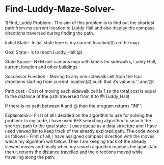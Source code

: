 # Find-Luddy-Maze-Solver-

1)Find_Luddy Problem:- The aim of this problem is to find out the shortest path from my current location to Luddy Hall and also display the compass directions traversed during finding the path.

Initial State:- Initial state here is my current location(#) on the map.

Goal State:- Is to reach Luddy_Hall(@).

State Space:- N*M unit campus map with labels for sidewalks, Luddy Hall, current location and other buildings.

Successor Function:- Moving to any one sidewalk cell from the four directions starting from current location(#) such that it’s value is ‘.’ and’@’.

Path cost:- Cost of moving each sidewalk cell is 1 so the total cost is equal to the distance of the path traversed from # to @(Luddy_Hall).

If there is no path between # and @ then the program returns “INF”.

Explaination:- First of all I  decided on the algorithm to use for solving the problem. In my code, I have used BFS searching algorithm to search the shortest path to the goal state. It uses queue as a data structure and I have used viewed list to keep track of the already explored path. The code works as follows:- First of all, I have assigned compass direction with the moves which my algorithm will follow. Then I am keeping track of the already viewed moves and finally when my search algorithm reaches the goal state then it returns the distance travelled and the directions moved while travelling along the path.

